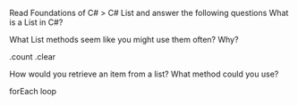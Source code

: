 Read Foundations of C# > C# List and answer the following questions
What is a List in C#?

What List methods seem like you might use them often? Why?

.count  .clear

How would you retrieve an item from a list? What method could you use?

forEach loop